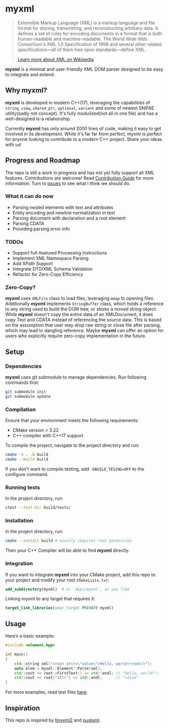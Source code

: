 # myxml

>Extensible Markup Language (XML) is a markup language and file format for storing, transmitting, and reconstructing arbitrary data. It defines a set of rules for encoding documents in a format that is both human-readable and machine-readable. The World Wide Web Consortium's XML 1.0 Specification of 1998 and several other related specifications—all of them free open standards—define XML.
>
> [Learn more about XML on Wikipedia](https://en.wikipedia.org/wiki/XML)

**myxml** is a minimal and user-friendly XML DOM parser designed to be easy to integrate and extend.

## Why myxml?

**myxml** is developed in modern C++(17), leveraging the capabilities of `string_view`, `shared_ptr`, `optional`, `variant` and some of newest SNIFAE utility(sadly not concept). It's fully modulized(not all in one file) and has a well-designed Is-a relationship.

Currently **myxml** has only around 2000 lines of code, making it easy to get involved in its development. While it's far far from perfect, myxml is perfect for anyone looking to contribute to a modern C++ project. Share your ideas with us!

## Progress and Roadmap

The repo is still a work in progress and has not yet fully support all XML features. Contributions are welcome! Read [Contribution Guide](./docs/contribution_guide.md) for more information. Turn to [issues](https://github.com/Adamska1008/myxml/issues) to see what I think we should do.

### What it can do now

- Parsing nested elements with text and attributes
- Entity encoding and newline normalization in text
- Parsing document with declaration and a root element
- Parsing CDATA
- Providing parsing error info

### TODOs

- Support full-featured Processing Instructions
- Implement XML Namespace Parsing
- Add XPath Support
- Integrate DTD/XML Schema Validation
- Refactor for Zero-Copy Efficiency

### Zero-Copy?

**myxml** uses `XMLFile` class to load files, leveraging `mmap` to opening files. Additionally **myxml** implements `StringBuffer` class, which holds a reference to any string used to build the DOM tree, or stores a moved string object. While **myxml** doesn't copy the entire data of an XMLDocument, it does copy Text and CDATA instead of referencing the source data. This is based on the assumption that user may drop raw string or close file after parsing, which may lead to dangling reference. Maybe **myxml** can offer an option for users who explicitly require zero-copy implementation in the future.

## Setup

### Dependencies

**myxml** uses git submodule to manage dependencies. Run following commands first:

```bash
git submodule init
git submodule update
```

### Compilation

Ensure that your environment meets the following requirements:

- CMake version > 3.22
- C++ compiler with C++17 support

To compile the project, navigate to the project directory and run:

```bash
cmake -S . -B build
cmake --build build
```

If you don't want to compile testing, add `-DBUILD_TESING=OFF` to the configure command.

### Running tests

In the project directory, run:

```bash
ctest --test-dir build/tests/
```

### Installation

In the project directory, run:

```bash
cmake --install build # usually requires root permission
```

Then your C++ Compiler will be able to find **myxml** directly.

### Integration

If you want to integrate **myxml** into your CMake project, add this repo to your project and modify your root `CMakeLists.txt`:

```cmake
add_subdirectory(myxml)  # or `deps/myxml`, as you like
```

Linking myxml to any target that requires it:

```cmake
target_link_libraries(your_target PRIVATE myxml)
```

## Usage

Here’s a basic example:

```c++
#include <element.hpp>

int main()
{
    std::string xml("<root attr=\"value\">Hello, world!<root/>");
    auto elem = myxml::Element::Parse(xml);
    std::cout << root->FirstText() << std::endl; // "Hello, world!";
    std::cout << root["attr"] << std::endl;      // "value"
}
```

For more examples, read test files [here](./tests/).

## Inspiration

This repo is inspired by [tinyxml2](https://github.com/leethomason/tinyxml2) and [pugixml](https://github.com/zeux/pugixml).
